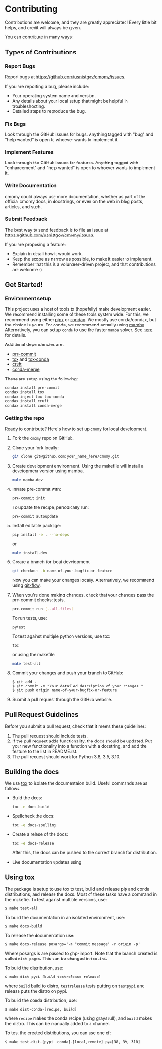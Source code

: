 # Contributing

Contributions are welcome, and they are greatly appreciated! Every little bit
helps, and credit will always be given.

You can contribute in many ways:

## Types of Contributions

### Report Bugs

Report bugs at <https://github.com/usnistgov/cmomy/issues>.

If you are reporting a bug, please include:

- Your operating system name and version.
- Any details about your local setup that might be helpful in troubleshooting.
- Detailed steps to reproduce the bug.

### Fix Bugs

Look through the GitHub issues for bugs. Anything tagged with "bug" and "help
wanted" is open to whoever wants to implement it.

### Implement Features

Look through the GitHub issues for features. Anything tagged with "enhancement"
and "help wanted" is open to whoever wants to implement it.

### Write Documentation

cmomy could always use more documentation, whether as part of the
official cmomy docs, in docstrings, or even on the web in blog posts,
articles, and such.

### Submit Feedback

The best way to send feedback is to file an issue at <https://github.com/usnistgov/cmomy/issues>.

If you are proposing a feature:

- Explain in detail how it would work.
- Keep the scope as narrow as possible, to make it easier to implement.
- Remember that this is a volunteer-driven project, and that contributions
  are welcome :)

## Get Started!


### Environment setup

[pipx]: https://github.com/pypa/pipx
[condax]: https://github.com/mariusvniekerk/condax
[mamba]: https://github.com/mamba-org/mamba
[conda-fast-setup]: https://www.anaconda.com/blog/a-faster-conda-for-a-growing-community
[pre-commit]: https://pre-commit.com/
[tox]: https://tox.wiki/en/latest/
[tox-conda]: https://github.com/tox-dev/tox-conda
[cruft]: https://github.com/cruft/cruft
[conda-merge]: https://github.com/amitbeka/conda-merge
[git-flow]: https://github.com/nvie/gitflow

This project uses a host of tools to (hopefully) make development easier.  We recommend installing some of these tools system wide.  For this, we recommend using
either [pipx] or [condax].  We mostly use conda/condax, but the choice is yours.  For conda, we recommend actually using [mamba]. Alternatively, you can setup `conda` to use the faster `mamba` solver.
See [here][conda-fast-setup] for details.

Additional dependencies are:

* [pre-commit]
* [tox] and [tox-conda]
* [cruft]
* [conda-merge]

These are setup using the following:

```bash
condax install pre-commit
condax install tox
condax inject tox tox-conda
condax install cruft
condax install conda-merge
```

### Getting the repo

Ready to contribute? Here's how to set up `cmomy` for local development.

1. Fork the `cmomy` repo on GitHub.

2. Clone your fork locally:

    ```bash
    git clone git@github.com:your_name_here/cmomy.git
    ```

3. Create development environment.  Using the makefile will install a development version using mamba.

    ```bash
    make mamba-dev
    ```

4. Initiate pre-commit with:

    ```bash
    pre-commit init
    ```

    To update the recipe, periodically run:

    ```bash
    pre-commit autoupdate
    ```

5. Install editable package:

    ```bash
    pip install -e . --no-deps
    ```

    or

    ```bash
    make install-dev
    ```

07. Create a branch for local development:

    ```bash
    git checkout -b name-of-your-bugfix-or-feature
    ```

    Now you can make your changes locally.  Alternatively, we recommend using [git-flow].

08. When you're done making changes, check that your changes pass the pre-commit checks:
    tests.

    ```bash
    pre-commit run [--all-files]
    ```

    To run tests, use:

    ```bash
    pytest
    ```

    To test against multiple python versions, use tox:

    ```bash
    tox
    ```

    or using the makefile:

    ```bash
    make test-all
    ```


09. Commit your changes and push your branch to GitHub:

    ```
    $ git add .
    $ git commit -m "Your detailed description of your changes."
    $ git push origin name-of-your-bugfix-or-feature
    ```

10. Submit a pull request through the GitHub website.

## Pull Request Guidelines

Before you submit a pull request, check that it meets these guidelines:

1. The pull request should include tests.
2. If the pull request adds functionality, the docs should be updated. Put
   your new functionality into a function with a docstring, and add the
   feature to the list in README.rst.
3. The pull request should work for Python 3.8, 3.9, 3.10.

## Building the docs

We use [tox] to isolate the documentaion build.  Useful commands are as follows.

* Build the docs:

    ```bash
    tox -e docs-build
    ```

* Spellcheck the docs:

    ```bash
    tox -e docs-spelling
    ```

* Create a relese of the docs:

    ```bash
    tox -e docs-release
    ```

    After this, the docs can be pushed to the correct branch for distribution.

* Live documentation updates using

## Using tox

The package is setup to use tox to test, build and release pip and conda distributions, and release the docs.  Most of these tasks have a command in the makefie.  To test against multiple versions, use:

```
$ make test-all
```

To build the documentation in an isolated environment, use:

```
$ make docs-build
```

To release the documentation use:

```
$ make docs-release posargs='-m "commit message" -r origin -p'
```

Where posargs is are passed to ghp-import.  Note that the branch created is called `nist-pages`.  This can be changed in `tox.ini`.

To build the distribution, use:

```
$ make dist-pypi-[build-testrelease-release]
```

where `build` build to distro, `testrelease` tests putting on `testpypi` and release puts the distro on pypi.

To build the conda distribution, use:

```
$ make dist-conda-[recipe, build]
```

where `recipe` makes the conda recipe (using grayskull), and `build` makes the distro.  This can be manually added to a channel.

To test the created distributions, you can use one of:

```
$ make test-dist-[pypi, conda]-[local,remote] py=[38, 39, 310]
```
